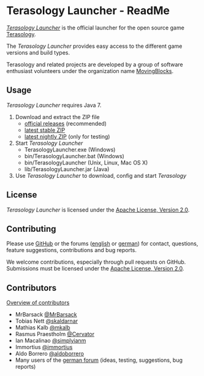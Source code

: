 Terasology Launcher - ReadMe
============================
[*Terasology Launcher*][GitHub TerasologyLauncher] is the official launcher for the open source game [Terasology][GitHub Terasology].

The *Terasology Launcher* provides easy access to the different game versions and build types.

Terasology and related projects are developed by a group of software enthusiast volunteers under the organization name [MovingBlocks][GitHub MovingBlocks].

Usage
-----
*Terasology Launcher* requires Java 7.

1. Download and extract the ZIP file
   * [official releases][Download GitHub Releases] (recommended)
   * [latest stable ZIP][Download Jenkins STABLE]
   * [latest nightly ZIP][Download Jenkins NIGHTLY] (only for testing)
2. Start *Terasology Launcher*
   * TerasologyLauncher.exe (Windows)
   * bin/TerasologyLauncher.bat (Windows)
   * bin/TerasologyLauncher (Unix, Linux, Mac OS X)
   * lib/TerasologyLauncher.jar (Java)
3. Use *Terasology Launcher* to download, config and start *Terasology*


License
-------
*Terasology Launcher* is licensed under the [Apache License, Version 2.0][Apache License].


Contributing
------------
Please use [GitHub][GitHub TerasologyLauncher Issues] or the forums ([english][English forum] or [german][German forum]) for contact, questions, feature suggestions, contributions and bug reports.

We welcome contributions, especially through pull requests on GitHub.
Submissions must be licensed under the [Apache License, Version 2.0][Apache License].


Contributors
------------
[Overview of contributors][GitHub TerasologyLauncher Contributors]

* MrBarsack [@MrBarsack](https://github.com/MrBarsack)
* Tobias Nett [@skaldarnar](https://github.com/skaldarnar)
* Mathias Kalb [@mkalb](https://github.com/mkalb)
* Rasmus Praestholm [@Cervator](https://github.com/Cervator)
* Ian Macalinao [@simplyianm](https://github.com/simplyianm)
* Immortius [@immortius](https://github.com/immortius)
* Aldo Borrero [@aldoborrero](https://github.com/aldoborrero)
* Many users of the [german forum][German forum] (ideas, testing, suggestions, bug reports)

[GitHub MovingBlocks]: https://github.com/MovingBlocks/ "MovingBlocks"
[GitHub Terasology]: https://github.com/MovingBlocks/Terasology/ "Terasology"
[GitHub TerasologyLauncher]: https://github.com/MovingBlocks/TerasologyLauncher/ "TerasologyLauncher"
[GitHub TerasologyLauncher Issues]: https://github.com/MovingBlocks/TerasologyLauncher/issues/ "TerasologyLauncher issues"
[GitHub TerasologyLauncher Contributors]: https://github.com/MovingBlocks/TerasologyLauncher/graphs/contributors/ "TerasologyLauncher contributors"
[Download GitHub Releases]: https://github.com/MovingBlocks/TerasologyLauncher/releases/ "TerasologyLauncher download (official releases)"
[Download Jenkins STABLE]: http://jenkins.movingblocks.net/job/TerasologyLauncherStable/lastStableBuild/artifact/build/distributions/TerasologyLauncher.zip "TerasologyLauncher STABLE download"
[Download Jenkins NIGHTLY]: http://jenkins.movingblocks.net/job/TerasologyLauncherNightly/lastStableBuild/artifact/build/distributions/TerasologyLauncher.zip "TerasologyLauncher NIGHTLY download"
[English forum]: http://forum.movingblocks.net/threads/terasologylauncher-mrbarsack.708/ "TerasologyLauncher forum thread"
[German forum]: http://terasologyforum.de/board49-entwicklung/board53-sonstiges/578-terasology-launcher-v3-mrbarsack/ "TerasologyLauncher forum thread"
[Apache License]: http://www.apache.org/licenses/LICENSE-2.0.html "Apache License, Version 2.0"
